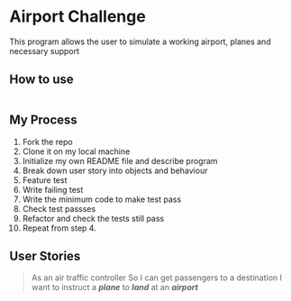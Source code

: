 # Airport Challenge

This program allows the user to simulate a working airport, planes and necessary support

## How to use

```

```

## My Process

1. Fork the repo
2. Clone it on my local machine
3. Initialize my own README file and describe program
4. Break down user story into objects and behaviour
5. Feature test
6. Write failing test
7. Write the minimum code to make test pass
8. Check test passses
9. Refactor and check the tests still pass
10. Repeat from step 4.

## User Stories

> As an air traffic controller
> So I can get passengers to a destination
> I want to instruct a **_plane_** to **_land_** at an **_airport_**
